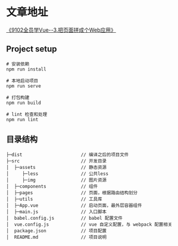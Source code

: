 # 文章地址

[《9102全员学Vue--3.把页面拼成个Web应用》](https://godbasin.github.io/2019/07/21/vue-for-everyone-3/)   

## Project setup
```
# 安装依赖
npm run install

# 本地启动项目
npm run serve

# 打包构建
npm run build

# lint 检查和处理
npm run lint
```

## 目录结构
```
├─dist                      // 编译之后的项目文件
├─src                       // 开发目录
│  ├─assets                 // 静态资源
│     ├─less		        // 公共less
│     ├─img					// 图片资源
│  ├─components             // 组件
│  ├─pages                  // 页面，根据路由结构划分
│  ├─utils                  // 工具库
│  ├─App.vue                // 启动页面，最外层容器组件
│  ├─main.js                // 入口脚本
│  babel.config.js          // babel 配置文件
│  vue.config.js            // vue 自定义配置，与 webpack 配置相关
│  package.json             // 项目配置
│  README.md                // 项目说明
```